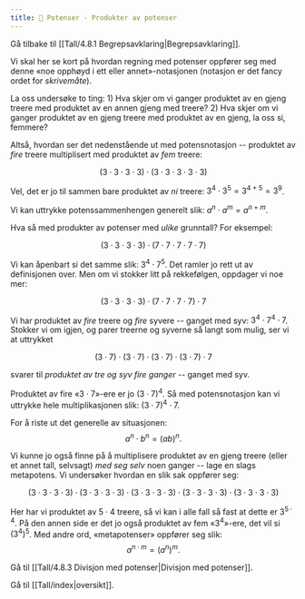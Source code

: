 ```yaml
---
title: 📄 Potenser - Produkter av potenser
---
```

Gå tilbake til [[Tall/4.8.1 Begrepsavklaring|Begrepsavklaring]].

Vi skal her se kort på hvordan regning med potenser oppfører seg med denne «noe opphøyd i ett eller annet»-notasjonen (notasjon er det fancy ordet for *skrivemåte*).

La oss undersøke to ting: 1) Hva skjer om vi ganger produktet av en gjeng treere med produktet av en annen gjeng med treere? 2) Hva skjer om vi ganger produktet av en gjeng treere med produktet av en gjeng, la oss si, femmere?

Altså, hvordan ser det nedenstående ut med potensnotasjon -- produktet av *fire* treere multiplisert med produktet av *fem* treere:

$$
(3 \cdot 3 \cdot 3 \cdot 3) \cdot (3 \cdot 3 \cdot 3 \cdot 3 \cdot 3)
$$

Vel, det er jo til sammen bare produktet av *ni* treere:
$3^{4} \cdot 3^{5} = 3^{4 + 5} = 3^{9}$.

Vi kan uttrykke potenssammenhengen generelt slik:
$a^{n} \cdot a^{m} = a^{n + m}$.

Hva så med produkter av potenser med *ulike* grunntall? For eksempel:

$$
(3 \cdot 3 \cdot 3 \cdot 3) \cdot (7 \cdot 7 \cdot 7 \cdot 7 \cdot 7)
$$

Vi kan åpenbart si det samme slik: $3^{4} \cdot 7^{5}$. Det ramler jo rett ut av definisjonen over. Men om vi stokker litt på rekkefølgen, oppdager vi noe mer:

$$(3 \cdot 3 \cdot 3 \cdot 3) \cdot (7 \cdot 7 \cdot 7 \cdot 7) \cdot 7$$

Vi har produktet av *fire* treere og *fire* syvere -- ganget med syv: $3^{4} \cdot 7^{4} \cdot 7$. Stokker vi om igjen, og parer treerne og syverne så langt som mulig, ser vi at uttrykket

$$(3 \cdot 7) \cdot (3 \cdot 7) \cdot (3 \cdot 7) \cdot (3 \cdot 7) \cdot 7$$

svarer til *produktet av tre og syv fire ganger --* ganget med syv.

Produktet av fire «$3 \cdot 7$»-ere er jo $(3 \cdot 7)^{4}$. Så med potensnotasjon kan vi uttrykke hele multiplikasjonen slik:
$(3 \cdot 7)^{4} \cdot 7$.

For å riste ut det generelle av situasjonen:
$$
a^{n} \cdot b^{n} = (ab)^{n}.
$$

Vi kunne jo også finne på å multiplisere produktet av en gjeng treere (eller et annet tall, selvsagt) *med seg selv* noen ganger -- lage en slags metapotens. Vi undersøker hvordan en slik sak oppfører seg:

$$
(3 \cdot 3 \cdot 3 \cdot 3) \cdot (3 \cdot 3 \cdot 3 \cdot 3) \cdot (3 \cdot 3 \cdot 3 \cdot 3) \cdot (3 \cdot 3 \cdot 3 \cdot 3) \cdot (3 \cdot 3 \cdot 3 \cdot 3)
$$

Her har vi produktet av $5 \cdot 4$ treere, så vi kan i alle fall så fast at dette er $3^{5 \cdot 4}$. På den annen side er det jo også produktet av fem «$3^{4}$»-ere, det vil si $\left( 3^{4} \right)^{5}$.
Med andre ord, «metapotenser» oppfører seg slik:
$$
a^{n \cdot m} = \left( a^{n} \right)^{m}.
$$

Gå til [[Tall/4.8.3 Divisjon med potenser|Divisjon med potenser]].

Gå til [[Tall/index|oversikt]].